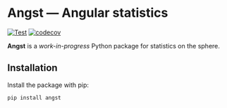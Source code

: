 # **Angst** — Angular statistics

[![Test](https://github.com/ntessore/angst/actions/workflows/test.yml/badge.svg)](https://github.com/ntessore/angst/actions/workflows/test.yml)
[![codecov](https://codecov.io/gh/ntessore/angst/graph/badge.svg?token=MPIHKHSRT4)](https://codecov.io/gh/ntessore/angst)

**Angst** is a _work-in-progress_ Python package for statistics on the sphere.

## Installation

Install the package with pip:

    pip install angst
